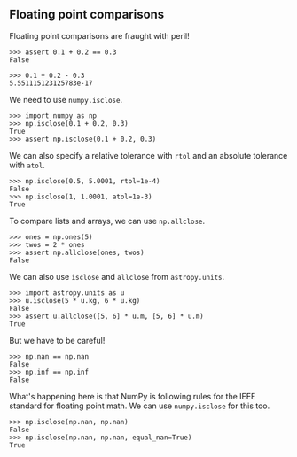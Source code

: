 ## Floating point comparisons

Floating point comparisons are fraught with peril!

```pycon
>>> assert 0.1 + 0.2 == 0.3
False

>>> 0.1 + 0.2 - 0.3
5.551115123125783e-17
```

We need to use `numpy.isclose`.

```pycon
>>> import numpy as np
>>> np.isclose(0.1 + 0.2, 0.3)
True
>>> assert np.isclose(0.1 + 0.2, 0.3)
```

We can also specify a relative tolerance with `rtol` and an absolute
tolerance with `atol`.

```pycon
>>> np.isclose(0.5, 5.0001, rtol=1e-4)
False
>>> np.isclose(1, 1.0001, atol=1e-3)
True
```

To compare lists and arrays, we can use `np.allclose`.

```pycon
>>> ones = np.ones(5)
>>> twos = 2 * ones
>>> assert np.allclose(ones, twos)
False
```

We can also use `isclose` and `allclose` from `astropy.units`.

```pycon
>>> import astropy.units as u
>>> u.isclose(5 * u.kg, 6 * u.kg)
False
>>> assert u.allclose([5, 6] * u.m, [5, 6] * u.m)
True
```

But we have to be careful!

```pycon
>>> np.nan == np.nan
False
>>> np.inf == np.inf
False
```

What's happening here is that NumPy is following rules for the IEEE
standard for floating point math.  We can use `numpy.isclose` for this
too.
```pycon
>>> np.isclose(np.nan, np.nan)
False
>>> np.isclose(np.nan, np.nan, equal_nan=True)
True
```
